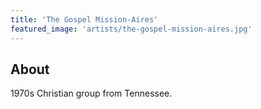 ```yaml
---
title: 'The Gospel Mission-Aires'
featured_image: 'artists/the-gospel-mission-aires.jpg'
---
```


## About

1970s Christian group from Tennessee.
